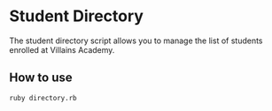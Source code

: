 # Student Directory

The student directory script allows you to manage the list of students enrolled at Villains Academy.

## How to use ##

```shell
ruby directory.rb
```
